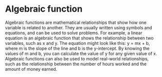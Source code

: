 # Algebraic function

Algebraic functions are mathematical relationships that show how one variable is related to another. They are usually written using symbols and equations, and can be used to solve problems. For example, a linear equation is an algebraic function that shows the relationship between two variables, such as x and y. The equation might look like this: y = mx + b, where m is the slope of the line and b is the y-intercept. By knowing the values of m and b, you can calculate the value of y for any given value of x. Algebraic functions can also be used to model real-world relationships, such as the relationship between the number of hours worked and the amount of money earned.
